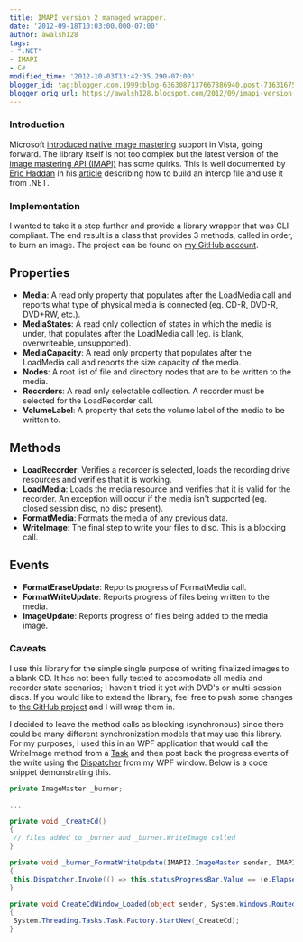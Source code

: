 ```yaml
---
title: IMAPI version 2 managed wrapper.
date: '2012-09-18T10:03:00.000-07:00'
author: awalsh128
tags:
- ".NET"
- IMAPI
- C#
modified_time: '2012-10-03T13:42:35.290-07:00'
blogger_id: tag:blogger.com,1999:blog-6363087137667886940.post-7163167550647933156
blogger_orig_url: https://awalsh128.blogspot.com/2012/09/imapi-version-2-managed-wrapper.html
---
```


### Introduction

Microsoft [introduced native image
mastering](http://msdn.microsoft.com/en-us/library/windows/desktop/aa366450(v=vs.85).aspx)
support in Vista, going forward. The library itself is not too complex
but the latest version of the [image mastering API
(IMAPI)](http://en.wikipedia.org/wiki/Image_Mastering_API) has some
quirks. This is well documented by [Eric
Haddan](http://www.codeproject.com/script/Membership/View.aspx?mid=208197)
in his
[article](http://www.codeproject.com/Articles/24544/Burning-and-Erasing-CD-DVD-Blu-ray-Media-with-C-an)
describing how to build an interop file and use it from .NET.

### Implementation

I wanted to take it a step further and provide a library wrapper that
was CLI compliant. The end result is a class that provides 3 methods,
called in order, to burn an image. The project can be found on [my
GitHub account](https://github.com/awalsh128/IMAPI2).

Properties
----------

-   **Media**: A read only property that populates after the LoadMedia
    call and reports what type of physical media is connected (eg. CD-R,
    DVD-R, DVD+RW, etc.).
-   **MediaStates**: A read only collection of states in which the media
    is under, that populates after the LoadMedia call (eg. is blank,
    overwriteable, unsupported).
-   **MediaCapacity**: A read only property that populates after the
    LoadMedia call and reports the size capacity of the media.
-   **Nodes**: A root list of file and directory nodes that are to be
    written to the media.
-   **Recorders**: A read only selectable collection. A recorder must be
    selected for the LoadRecorder call.
-   **VolumeLabel**: A property that sets the volume label of the media
    to be written to.

Methods
-------

-   **LoadRecorder**: Verifies a recorder is selected, loads the
    recording drive resources and verifies that it is working.
-   **LoadMedia**: Loads the media resource and verifies that it is
    valid for the recorder. An exception will occur if the media isn\'t
    supported (eg. closed session disc, no disc present).
-   **FormatMedia**: Formats the media of any previous data.
-   **WriteImage**: The final step to write your files to disc. This is
    a blocking call.

Events
------

-   **FormatEraseUpdate**: Reports progress of FormatMedia call.
-   **FormatWriteUpdate**: Reports progress of files being written to
    the media.
-   **ImageUpdate**: Reports progress of files being added to the media
    image.

### Caveats

I use this library for the simple single purpose of writing finalized
images to a blank CD. It has not been fully tested to accomodate all
media and recorder state scenarios; I haven\'t tried it yet with DVD\'s
or multi-session discs. If you would like to extend the library, feel
free to push some changes to [the GitHub
project](https://github.com/awalsh128/IMAPI2) and I will wrap them in.

I decided to leave the method calls as blocking (synchronous) since
there could be many different synchronization models that may use this
library. For my purposes, I used this in an WPF application that would
call the WriteImage method from a
[Task](http://msdn.microsoft.com/en-us/library/system.threading.tasks.task.aspx)
and then post back the progress events of the write using the
[Dispatcher](http://msdn.microsoft.com/en-us/library/system.windows.threading.dispatcher.aspx)
from my WPF window. Below is a code snippet demonstrating this.

``` csharp
private ImageMaster _burner;

...

private void _CreateCd()
{
 // files added to _burner and _burner.WriteImage called
}

private void _burner_FormatWriteUpdate(IMAPI2.ImageMaster sender, IMAPI2.FormatWriteUpdateEventArgs e)
{
 this.Dispatcher.Invoke(() => this.statusProgressBar.Value == (e.ElapsedTime / e.TotalTime) * 100);
}

private void CreateCdWindow_Loaded(object sender, System.Windows.RoutedEventArgs e)
{
 System.Threading.Tasks.Task.Factory.StartNew(_CreateCd);
}
```
